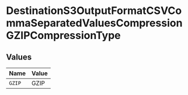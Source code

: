 # DestinationS3OutputFormatCSVCommaSeparatedValuesCompressionGZIPCompressionType


## Values

| Name   | Value  |
| ------ | ------ |
| `GZIP` | GZIP   |